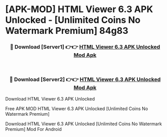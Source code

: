 # [APK-MOD] HTML Viewer 6.3 APK Unlocked - [Unlimited Coins No Watermark Premium] 84g83



<div align="center">
<h3>🔴 Download [Server1] 👉👉 <a href="https://momento.my/?title=HTML_Viewer_6.3_APK_Unlocked">HTML Viewer 6.3 APK Unlocked Mod Apk</a></h3><br>

<h3>🔴 Download [Server2] 👉👉 <a href="https://momento.my/?title=HTML_Viewer_6.3_APK_Unlocked">HTML Viewer 6.3 APK Unlocked Mod Apk</a></h3>
</div>



Download HTML Viewer 6.3 APK Unlocked 

Free APK MOD HTML Viewer 6.3 APK Unlocked [Unlimited Coins No Watermark Premium]

Download HTML Viewer 6.3 APK Unlocked [Unlimited Coins No Watermark Premium] Mod For Android
